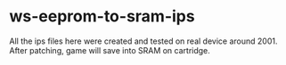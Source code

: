 # ws-eeprom-to-sram-ips
All the ips files here were created and tested on real device around 2001.
After patching, game will save into SRAM on cartridge.
